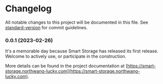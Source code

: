 # Changelog

All notable changes to this project will be documented in this file. See [standard-version](https://github.com/conventional-changelog/standard-version) for commit guidelines.

### 0.0.1 (2023-02-26)

It's a memorable day because Smart Storage has released its first release. Welcome to actively use, or participate in the construction.

More details can be found in the project documentation at [https://smart-storage.northwang-lucky.com](https://smart-storage.northwang-lucky.com).

